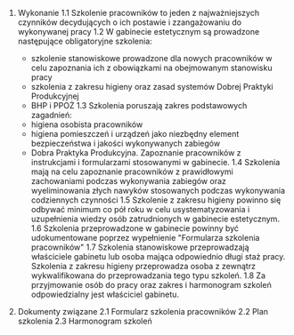 1. Wykonanie
	1.1 Szkolenie pracowników to jeden z najważniejszych czynników decydujących o ich postawie i zzangażowaniu do wykonywanej pracy
	1.2 W gabinecie estetycznym są prowadzone następujące obligatoryjne szkolenia:
	- szkolenie stanowiskowe prowadzone dla nowych pracowników w celu zapoznania ich z obowiązkami na obejmowanym stanowisku pracy
	- szkolenia z zakresu higieny oraz zasad systemów Dobrej Praktyki Produkcyjnej
	- BHP i PPOŻ
	1.3 Szkolenia poruszają zakres podstawowych zagadnień:
	- higiena osobista pracowników
	- higiena pomieszczeń i urządzeń jako niezbędny element bezpieczeństwa i jakości wykonywanych zabiegów
	- Dobra Praktyka Produkcyjna. Zapoznanie pracowników z instrukcjami i formularzami stosowanymi w gabinecie.
	1.4 Szkolenia mają na celu zapoznanie pracowników z prawidłowymi zachowaniami podczas wykonywania zabiegów oraz wyeliminowania złych nawyków stosowanych podczas wykonywania codziennych czynności
	1.5 Szkolenie z zakresu higieny powinno się odbywać minimum co pół roku w celu usystematyzowania i uzupełnienia wiedzy osób zatrudnionych w gabinecie estetycznym.
	1.6 Szkolenia przeprowadzone w gabinecie powinny być udokumentowane poprzez wypełnienie "Formularza szkolenia pracowników"
	1.7 Szkolenia stanowiskowe przeprowadzają właściciele gabinetu lub osoba mająca odpowiednio długi staż pracy. Szkolenia z zakresu higieny przeprowadza osoba z zewnątrz wykwalifikowana do przeprowadzania tego typu szkoleń.
	1.8 Za przyjmowanie osób do pracy oraz zakres i harmonogram szkoleń odpowiedzialny jest właściciel gabinetu.

2. Dokumenty związane
	2.1 Formularz szkolenia pracowników
	2.2 Plan szkolenia
	2.3 Harmonogram szkoleń